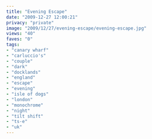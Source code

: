 ```yaml
---
title: "Evening Escape"
date: "2009-12-27 12:00:21"
privacy: "private"
image: "2009/12/27/evening-escape/evening-escape.jpg"
views: "40"
faves: "0"
tags:
- "canary wharf"
- "carluccio's"
- "couple"
- "dark"
- "docklands"
- "england"
- "escape"
- "evening"
- "isle of dogs"
- "london"
- "monochrome"
- "night"
- "tilt shift"
- "ts-e"
- "uk"
---
```

<a href="http://www.phillprice.com/2009/12/27/evening-escape" rel="nofollow"></a>
